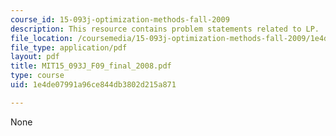 ```yaml
---
course_id: 15-093j-optimization-methods-fall-2009
description: This resource contains problem statements related to LP.
file_location: /coursemedia/15-093j-optimization-methods-fall-2009/1e4de07991a96ce844db3802d215a871_MIT15_093J_F09_final_2008.pdf
file_type: application/pdf
layout: pdf
title: MIT15_093J_F09_final_2008.pdf
type: course
uid: 1e4de07991a96ce844db3802d215a871

---
```

None